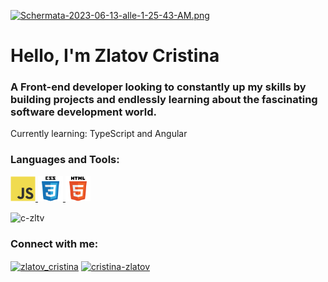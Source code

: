 [![Schermata-2023-06-13-alle-1-25-43-AM.png](https://i.postimg.cc/260PPbwP/Schermata-2023-06-13-alle-1-25-43-AM.png)](https://postimg.cc/R6nst02R)

<h1>Hello,  I'm Zlatov Cristina</h1>
<h3>A Front-end developer looking to constantly up my skills by building projects and endlessly learning about the fascinating software development world.</h3>

<p>Currently learning: TypeScript and Angular</p>

<h3 align="left">Languages and Tools:</h3>
<p align="left"> 
  <a href="https://developer.mozilla.org/en-US/docs/Web/JavaScript" target="_blank" rel="noreferrer"> <img src="https://raw.githubusercontent.com/devicons/devicon/master/icons/javascript/javascript-original.svg" alt="javascript" width="40" height="40"/> </a> <a href="https://www.w3schools.com/css/" target="_blank" rel="noreferrer"> <img src="https://raw.githubusercontent.com/devicons/devicon/master/icons/css3/css3-original-wordmark.svg" alt="css3" width="40" height="40"/> </a> <a href="https://www.w3.org/html/" target="_blank" rel="noreferrer"> <img src="https://raw.githubusercontent.com/devicons/devicon/master/icons/html5/html5-original-wordmark.svg" alt="html5" width="40" height="40"/> </a> </p>

<p><img align="center" src="https://github-readme-stats.vercel.app/api/top-langs?username=c-zltv&show_icons=true&locale=en&layout=compact" alt="c-zltv" /></p>

<h3 align="left">Connect with me:</h3>
<p align="left">
<a href="https://twitter.com/zlatov_cristina" target="blank"><img align="center" src="https://raw.githubusercontent.com/rahuldkjain/github-profile-readme-generator/master/src/images/icons/Social/twitter.svg" alt="zlatov_cristina" height="30" width="40" /></a>
<a href="https://linkedin.com/in/cristina-zlatov" target="blank"><img align="center" src="https://raw.githubusercontent.com/rahuldkjain/github-profile-readme-generator/master/src/images/icons/Social/linked-in-alt.svg" alt="cristina-zlatov" height="30" width="40" /></a>
</p>

